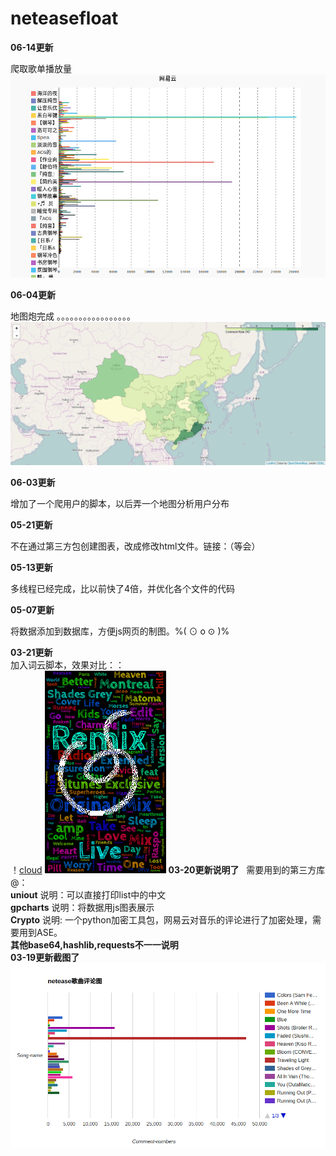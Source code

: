 # neteasefloat
**06-14更新**

爬取歌单播放量
![colum](data_file/music_hot_cato.png)

**06-04更新**

地图炮完成 。。。。。。。。。。。。。。。。。
![green_you](data_file/green_you.png)



**06-03更新**

增加了一个爬用户的脚本，以后弄一个地图分析用户分布


**05-21更新**

不在通过第三方包创建图表，改成修改html文件。链接：（等会）  

**05-13更新**

多线程已经完成，比以前快了4倍，并优化各个文件的代码

**05-07更新**

将数据添加到数据库，方便js网页的制图。%( ⊙ o ⊙ )%


**03-21更新**  
加入词云脚本，效果对比：：    
！[cloud](data_file/some.jpg) ![cloud2](data_file/songnamecloud.png)
**03-20更新说明了**  
需要用到的第三方库  
@：  
**uniout** 说明：可以直接打印list中的中文  
**gpcharts** 说明：将数据用js图表展示  
**Crypto** 说明: 一个python加密工具包，网易云对音乐的评论进行了加密处理，需要用到ASE。  
**其他base64,hashlib,requests不一一说明**  
**03-19更新截图了**
![float](data_file/float.png "test")
